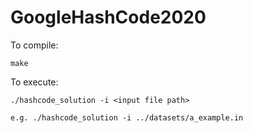 # GoogleHashCode2020

To compile:

    make

To execute:

    ./hashcode_solution -i <input file path>
    
    e.g. ./hashcode_solution -i ../datasets/a_example.in
